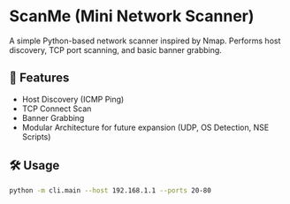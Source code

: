 # ScanMe (Mini Network Scanner)

A simple Python-based network scanner inspired by Nmap. Performs host discovery, TCP port scanning, and basic banner grabbing.

## 🚀 Features
- Host Discovery (ICMP Ping)
- TCP Connect Scan
- Banner Grabbing
- Modular Architecture for future expansion (UDP, OS Detection, NSE Scripts)

## 🛠️ Usage
```bash
python -m cli.main --host 192.168.1.1 --ports 20-80

